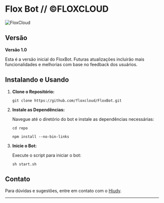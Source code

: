 # Flox Bot // ©FLOXCLOUD

![FloxCloud](https://i.ibb.co/cyTw3hR/Cloud-illustrated-Hosting-Logo-20240813-133256-0000.png) <!-- Substitua pelo link para a imagem do logo da hospedagem -->

## Versão

**Versão 1.0**

Esta é a versão inicial do FloxBot. Futuras atualizações incluirão mais funcionalidades e melhorias com base no feedback dos usuários.

## Instalando e Usando

1. **Clone o Repositório:**

   `git clone https://github.com/floxcloud/FloxBot.git`

2. **Instale as Dependências:**

   Navegue até o diretório do bot e instale as dependências necessárias:

   `cd repo`

   `npm install --no-bin-links`

3. **Inicie o Bot:**

   Execute o script para iniciar o bot:

   `sh start.sh`

## Contato

Para dúvidas e sugestões, entre em contato com o [Hiudy](https://wa.me/553399285117).

---
